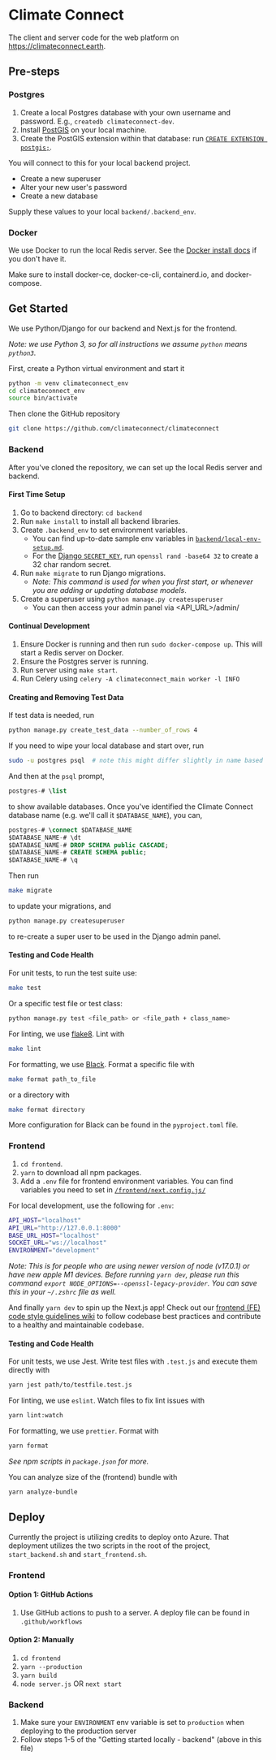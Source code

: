 # Climate Connect

The client and server code for the web platform on https://climateconnect.earth.

## Pre-steps

### Postgres

1. Create a local Postgres database with your own username and password. E.g., `createdb climateconnect-dev`.
1. Install [PostGIS](https://postgis.net/install/) on your local machine.
1. Create the PostGIS extension within that database: run [`CREATE EXTENSION postgis;`](https://docs.djangoproject.com/en/3.1/ref/contrib/gis/install/postgis/).

You will connect to this for your local backend project.

- Create a new superuser
- Alter your new user's password
- Create a new database

Supply these values to your local `backend/.backend_env`.

### Docker

We use Docker to run the local Redis server. See the [Docker install docs](https://docs.docker.com/get-docker/) if you don't have it.

Make sure to install docker-ce, docker-ce-cli, containerd.io, and docker-compose.

## Get Started

We use Python/Django for our backend and Next.js for the frontend.

_Note: we use Python 3, so for all instructions we assume `python` means `python3`._

First, create a Python virtual environment and start it

```sh
python -m venv climateconnect_env
cd climateconnect_env
source bin/activate
```

Then clone the GitHub repository

```sh
git clone https://github.com/climateconnect/climateconnect
```

### Backend

After you've cloned the repository, we can set up the local Redis server and backend.

#### First Time Setup

1.  Go to backend directory: `cd backend`
1.  Run `make install` to install all backend libraries.
1.  Create `.backend_env` to set environment variables.
    - You can find up-to-date sample env variables in [`backend/local-env-setup.md`](https://github.com/climateconnect/climateconnect/blob/master/backend/local-env-setup.md).
    - For the [Django `SECRET_KEY`](https://docs.djangoproject.com/en/3.1/ref/settings/#std:setting-SECRET_KEY), run `openssl rand -base64 32` to create a 32 char random secret.
1.  Run `make migrate` to run Django migrations.
    - _Note: This command is used for when you first start, or whenever you are adding or updating database models_.
1.  Create a superuser using `python manage.py createsuperuser`
    - You can then access your admin panel via <API_URL>/admin/

#### Continual Development

1.  Ensure Docker is running and then run `sudo docker-compose up`. This will start a Redis server on Docker.
1.  Ensure the Postgres server is running.
1.  Run server using `make start`.
1.  Run Celery using `celery -A climateconnect_main worker -l INFO`

#### Creating and Removing Test Data

If test data is needed, run

```sh
python manage.py create_test_data --number_of_rows 4
```

If you need to wipe your local database and start over, run

```sh
sudo -u postgres psql  # note this might differ slightly in name based on your postgres setup
```

And then at the `psql` prompt,

```sql
postgres-# \list
```

to show available databases. Once you've identified the Climate Connect database name (e.g. we'll call it `$DATABASE_NAME`), you can,

```sql
postgres-# \connect $DATABASE_NAME
$DATABASE_NAME-# \dt
$DATABASE_NAME-# DROP SCHEMA public CASCADE;
$DATABASE_NAME-# CREATE SCHEMA public;
$DATABASE_NAME-# \q
```

Then run

```sh
make migrate
```

to update your migrations, and

```sh
python manage.py createsuperuser
```

to re-create a super user to be used in the Django admin panel.

#### Testing and Code Health

For unit tests, to run the test suite use:

```sh
make test
```

Or a specific test file or test class:

```sh
python manage.py test <file_path> or <file_path + class_name>
```

For linting, we use [flake8](https://flake8.pycqa.org/en/latest/). Lint with

```sh
make lint
```

For formatting, we use [Black](https://black.readthedocs.io/en/stable/usage_and_configuration/the_basics.html). Format a specific file with

```sh
make format path_to_file
```

or a directory with

```sh
make format directory
```

More configuration for Black can be found in the `pyproject.toml` file.

### Frontend

1. `cd frontend`.
1. `yarn` to download all npm packages.
1. Add a `.env` file for frontend environment variables. You can find variables you need to set in [`/frontend/next.config.js/`](https://github.com/climateconnect/climateconnect/blob/master/frontend/next.config.js)

For local development, use the following for `.env`:

```sh
API_HOST="localhost"
API_URL="http://127.0.0.1:8000"
BASE_URL_HOST="localhost"
SOCKET_URL="ws://localhost"
ENVIRONMENT="development"
```

_Note: This is for people who are using newer version of node (v17.0.1) or have new apple M1 devices. Before running `yarn dev`, please run this command `export NODE_OPTIONS=--openssl-legacy-provider`. You can save this in your `~/.zshrc` file as well._

And finally `yarn dev` to spin up the Next.js app! Check out our [frontend (FE) code style guidelines wiki](https://github.com/climateconnect/climateconnect/wiki/Frontend-Code-Style-Guide) to follow codebase best practices and contribute to a healthy and maintainable codebase.

#### Testing and Code Health

For unit tests, we use Jest. Write test files with `.test.js` and execute them directly with

```sh
yarn jest path/to/testfile.test.js
```

For linting, we use `eslint`. Watch files to fix lint issues with

```sh
yarn lint:watch
```

For formatting, we use `prettier`. Format with

```sh
yarn format
```

_See npm scripts in `package.json` for more._

You can analyze size of the (frontend) bundle with

```sh
yarn analyze-bundle
```

## Deploy

Currently the project is utilizing credits to deploy onto Azure. That deployment utilizes the two scripts in the root of the project, `start_backend.sh` and `start_frontend.sh`.

### Frontend

#### Option 1: GitHub Actions

1. Use GitHub actions to push to a server. A deploy file can be found in `.github/workflows`

#### Option 2: Manually

1. `cd frontend`
2. `yarn --production`
3. `yarn build`
4. `node server.js` OR `next start`

### Backend

1. Make sure your `ENVIRONMENT` env variable is set to `production` when deploying to the production server
2. Follow steps 1-5 of the "Getting started
   locally - backend" (above in this file)
